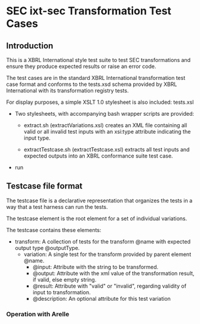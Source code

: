 # SEC ixt-sec Transformation Test Cases

## Introduction

This is a XBRL International style test suite to test SEC transformations and ensure they produce expected results or raise an error code.

The test cases are in the standard XBRL International transformation test case format and conforms to the tests.xsd schema provided by XBRL International with its transformation registry tests.

For display purposes, a simple XSLT 1.0 stylesheet is also included:
  tests.xsl

 * Two stylesheets, with accompanying bash wrapper scripts are provided:

     * extract.sh (extractVariations.xsl) creates an XML file containing all valid
   or all invalid test inputs with an xsi:type attribute indicating the input type.

     * extractTestcase.sh (extractTestcase.xsl) extracts all test inputs and
   expected outputs into an XBRL conformance suite test case.

  * run

## Testcase file format

The testcase file is a declarative representation that organizes the tests in a way that a test harness can run the tests.

The testcase element is the root element for a set of individual variations.

The testcase contains these elements:

* transform: A collection of tests for the transform @name with expected output type @outputType.
  * variation: A single test for the transform provided by parent element @name.
    * @input: Attribute with the string to be transformed.
    * @output: Attribute with the xml value of the transformation result, if valid, else empty string.
    * @result: Attribute with "valid" or "invalid", regarding validity of input to transformation.
    * @description: An optional attribute for this test variation

### Operation with Arelle


